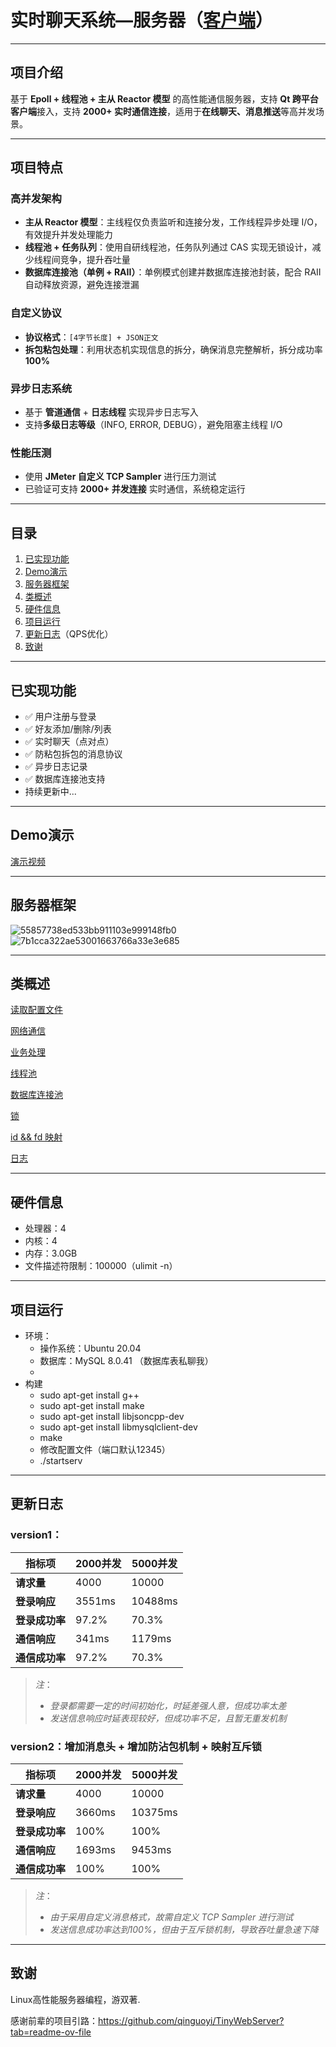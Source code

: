 # 实时聊天系统—服务器（**[客户端](https://github.com/The-Color-of-Wind/ChatSystem-Client)**）
---

## 项目介绍
基于 **Epoll + 线程池 + 主从 Reactor 模型** 的高性能通信服务器，支持 **Qt 跨平台客户端**接入，支持 **2000+ 实时通信连接**，适用于**在线聊天、消息推送**等高并发场景。

---

## 项目特点

### 高并发架构

- **主从 Reactor 模型**：主线程仅负责监听和连接分发，工作线程异步处理 I/O，有效提升并发处理能力
- **线程池 + 任务队列**：使用自研线程池，任务队列通过 CAS 实现无锁设计，减少线程间竞争，提升吞吐量
- **数据库连接池（单例 + RAII）**：单例模式创建并数据库连接池封装，配合 RAII 自动释放资源，避免连接泄漏

### 自定义协议

- **协议格式**：`[4字节长度] + JSON正文`
- **拆包粘包处理**：利用状态机实现信息的拆分，确保消息完整解析，拆分成功率 **100%**

### 异步日志系统

- 基于 **管道通信** + **日志线程** 实现异步日志写入
- 支持**多级日志等级**（INFO, ERROR, DEBUG），避免阻塞主线程 I/O

### 性能压测
- 使用 **JMeter 自定义 TCP Sampler** 进行压力测试
- 已验证可支持 **2000+ 并发连接** 实时通信，系统稳定运行

---

## 目录
1. [已实现功能](#已实现功能)
2. [Demo演示](#Demo演示)
3. [服务器框架](#服务器框架)
4. [类概述](#类概述)
5. [硬件信息](#硬件信息)
6. [项目运行](#项目运行)
7. [更新日志](#更新日志)（QPS优化）
8. [致谢](#致谢)
   
---

## 已实现功能

- ✅ 用户注册与登录
- ✅ 好友添加/删除/列表
- ✅ 实时聊天（点对点）
- ✅ 防粘包拆包的消息协议
- ✅ 异步日志记录
- ✅ 数据库连接池支持
- 持续更新中...

---

## Demo演示
[演示视频](https://www.bilibili.com/video/BV1GrosY3E7k/?vd_source=57d3045b67b7aa01f9f207a33b419c6a)

---

## 服务器框架
![55857738ed533bb911103e999148fb0](https://github.com/user-attachments/assets/4978336a-a5e4-41e3-b974-c24102199cfc)
![7b1cca322ae53001663766a33e3e685](https://github.com/user-attachments/assets/5c54e15a-cf95-42ee-b578-963c651635a2)

---

## 类概述

[读取配置文件](ModuleDescription/IniConfig.md)

[网络通信](ModuleDescription/ChatServer.md)

[业务处理](ModuleDescription/ChatConn.md)

[线程池](ModuleDescription/ThreadPool.md)

[数据库连接池](ModuleDescription/MysqlConnectPool.md)

[锁](ModuleDescription/lock.md)

[id && fd 映射](ModuleDescription/ChatMapping.md)

[日志](ModuleDescription/log.md)

---

## 硬件信息

- 处理器：4
- 内核：4
- 内存：3.0GB
- 文件描述符限制：100000（ulimit -n）

---

## 项目运行

- 环境：
  - 操作系统：Ubuntu 20.04
  - 数据库：MySQL 8.0.41 （数据库表私聊我）
  - 
- 构建
  - sudo apt-get install g++
  - sudo apt-get install make
  - sudo apt-get install libjsoncpp-dev
  - sudo apt-get install libmysqlclient-dev
  - make
  - 修改配置文件（端口默认12345）
  - ./startserv

---

## 更新日志
### **version1**：
| 指标项 | 2000并发 | 5000并发 | 
|-------|-----------|--------------|
| **请求量** | 4000 | 10000 |
| **登录响应**| 3551ms| 10488ms |
| **登录成功率**| 97.2%| 70.3% |
| **通信响应**| 341ms| 1179ms |
| **通信成功率**| 97.2%| 70.3% |

> *注*：
> - *登录都需要一定的时间初始化，时延差强人意，但成功率太差*
> - *发送信息响应时延表现较好，但成功率不足，且暂无重发机制*

### **version2**：增加消息头 + 增加防沾包机制 + 映射互斥锁
| 指标项 | 2000并发 | 5000并发 | 
|-------|-----------|--------------|
| **请求量** | 4000 | 10000 |
| **登录响应**| 3660ms | 10375ms |
| **登录成功率**| 100%| 100% |
| **通信响应**| 1693ms | 9453ms |
| **通信成功率**| 100%| 100% |

> *注*：
> - *由于采用自定义消息格式，故需自定义 TCP Sampler 进行测试*
> - *发送信息成功率达到100%，但由于互斥锁机制，导致吞吐量急速下降*

---

## 致谢
Linux高性能服务器编程，游双著.

感谢前辈的项目引路：https://github.com/qinguoyi/TinyWebServer?tab=readme-ov-file
